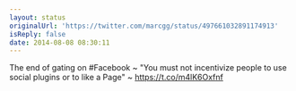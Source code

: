 ```yaml
---
layout: status
originalUrl: 'https://twitter.com/marcgg/status/497661032891174913'
isReply: false
date: 2014-08-08 08:30:11
---
```


The end of gating on #Facebook ~ "You must not incentivize people to use social plugins or to like a Page" ~ https://t.co/m4lK6Oxfnf
